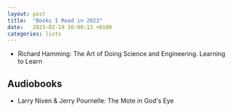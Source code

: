 ```yaml
---
layout: post
title:  "Books I Read in 2023"
date:   2023-02-19 10:00:13 +0100
categories: lists
---
```



* Richard Hamming: The Art of Doing Science and Engineering. Learning to Learn


## Audiobooks

* Larry Niven & Jerry Pournelle: The Mote in God's Eye
